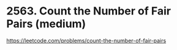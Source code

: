 # 2563. Count the Number of Fair Pairs (medium)

https://leetcode.com/problems/count-the-number-of-fair-pairs
